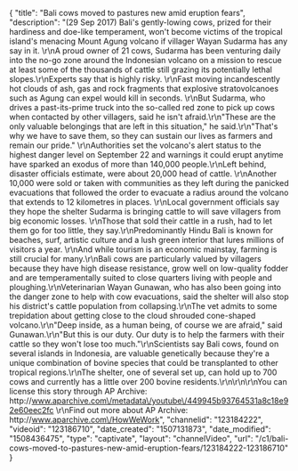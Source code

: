 {
    "title": "Bali cows moved to pastures new amid eruption fears",
    "description": "(29 Sep 2017) Bali's gently-lowing cows, prized for their hardiness and doe-like temperament, won't become victims of the tropical island's menacing Mount Agung volcano if villager Wayan Sudarma has any say in it. \r\nA proud owner of 21 cows, Sudarma has been venturing daily into the no-go zone around the Indonesian volcano on a mission to rescue at least some of the thousands of cattle still grazing its potentially lethal slopes.\r\nExperts say that is highly risky. \r\nFast moving incandescently hot clouds of ash, gas and rock fragments that explosive stratovolcanoes such as Agung can expel would kill in seconds. \r\nBut Sudarma, who drives a past-its-prime truck into the so-called red zone to pick up cows when contacted by other villagers, said he isn't afraid.\r\n\"These are the only valuable belongings that are left in this situation,\" he said.\r\n\"That's why we have to save them, so they can sustain our lives as farmers and remain our pride.\" \r\nAuthorities set the volcano's alert status to the highest danger level on September 22 and warnings it could erupt anytime have sparked an exodus of more than 140,000 people.\r\nLeft behind, disaster officials estimate, were about 20,000 head of cattle. \r\nAnother 10,000 were sold or taken with communities as they left during the panicked evacuations that followed the order to evacuate a radius around the volcano that extends to 12 kilometres in places. \r\nLocal government officials say they hope the shelter Sudarma is bringing cattle to will save villagers from big economic losses. \r\nThose that sold their cattle in a rush, had to let them go for too little, they say.\r\nPredominantly Hindu Bali is known for beaches, surf, artistic culture and a lush green interior that lures millions of visitors a year. \r\nAnd while tourism is an economic mainstay, farming is still crucial for many.\r\nBali cows are particularly valued by villagers because they have high disease resistance, grow well on low-quality fodder and are temperamentally suited to close quarters living with people and ploughing.\r\nVeterinarian Wayan Gunawan, who has also been going into the danger zone to help with cow evacuations, said the shelter will also stop his district's cattle population from collapsing.\r\nThe vet admits to some trepidation about getting close to the cloud shrouded cone-shaped volcano.\r\n\"Deep inside, as a human being, of course we are afraid,\" said Gunawan.\r\n\"But this is our duty. Our duty is to help the farmers with their cattle so they won't lose too much.\"\r\nScientists say Bali cows, found on several islands in Indonesia, are valuable genetically because they're a unique combination of bovine species that could be transplanted to other tropical regions.\r\nThe shelter, one of several set up, can hold up to 700 cows and currently has a little over 200 bovine residents.\r\n\r\n\r\nYou can license this story through AP Archive: http:\/\/www.aparchive.com\/metadata\/youtube\/449945b93764531a8c18e92e60eec2fc \r\nFind out more about AP Archive: http:\/\/www.aparchive.com\/HowWeWork",
    "channelid": "123184222",
    "videoid": "123186710",
    "date_created": "1507131873",
    "date_modified": "1508436475",
    "type": "captivate",
    "layout": "channelVideo",
    "url": "\/c1\/bali-cows-moved-to-pastures-new-amid-eruption-fears\/123184222-123186710"
}